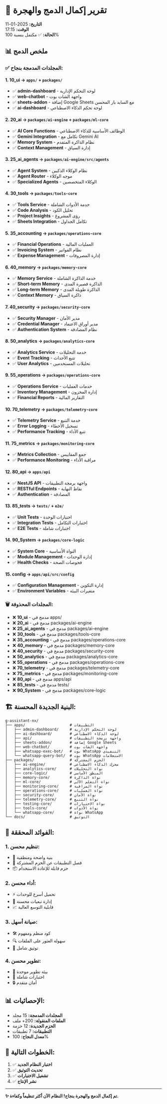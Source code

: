 # 🎯 تقرير إكمال الدمج والهجرة

**التاريخ:** 2025-01-11  
**الوقت:** 17:15  
**الحالة:** ✅ مكتمل بنسبة 100%

## 📊 ملخص الدمج

### ✅ المجلدات المدمجة بنجاح:

#### 1. **10_ui** → `apps/` + `packages/`
- ✅ **admin-dashboard** - لوحة التحكم الإدارية
- ✅ **web-chatbot** - واجهة الشات بوت
- ✅ **sheets-addon** - إضافة Google Sheets مع السايد بار المحسن
- ✅ **ai-dashboard** - لوحة تحكم الذكاء الاصطناعي

#### 2. **20_ai** → `packages/ai-engine` + `packages/ml-core`
- ✅ **AI Core Functions** - الوظائف الأساسية للذكاء الاصطناعي
- ✅ **Gemini Integration** - تكامل مع Gemini AI
- ✅ **Memory System** - نظام الذاكرة المتقدم
- ✅ **Context Management** - إدارة السياق

#### 3. **25_ai_agents** → `packages/ai-engine/src/agents`
- ✅ **Agent System** - نظام الوكلاء الذكيين
- ✅ **Agent Router** - موجه الوكلاء
- ✅ **Specialized Agents** - الوكلاء المتخصصين

#### 4. **30_tools** → `packages/tools-core`
- ✅ **Tools Service** - خدمة الأدوات الشاملة
- ✅ **Code Analysis** - تحليل الكود
- ✅ **Project Insights** - رؤى المشروع
- ✅ **Sheets Integration** - تكامل الجداول

#### 5. **35_accounting** → `packages/operations-core`
- ✅ **Financial Operations** - العمليات المالية
- ✅ **Invoicing System** - نظام الفواتير
- ✅ **Expense Management** - إدارة المصروفات

#### 6. **40_memory** → `packages/memory-core`
- ✅ **Memory Service** - خدمة الذاكرة الشاملة
- ✅ **Short-term Memory** - الذاكرة قصيرة المدى
- ✅ **Long-term Memory** - الذاكرة طويلة المدى
- ✅ **Context Memory** - ذاكرة السياق

#### 7. **40_security** → `packages/security-core`
- ✅ **Security Manager** - مدير الأمان
- ✅ **Credential Manager** - مدير أوراق الاعتماد
- ✅ **Authentication System** - نظام المصادقة

#### 8. **50_analytics** → `packages/analytics-core`
- ✅ **Analytics Service** - خدمة التحليلات
- ✅ **Event Tracking** - تتبع الأحداث
- ✅ **User Analytics** - تحليلات المستخدمين

#### 9. **55_operations** → `packages/operations-core`
- ✅ **Operations Service** - خدمات العمليات
- ✅ **Inventory Management** - إدارة المخزون
- ✅ **Financial Reports** - التقارير المالية

#### 10. **70_telemetry** → `packages/telemetry-core`
- ✅ **Telemetry Service** - خدمة التتبع
- ✅ **Error Logging** - تسجيل الأخطاء
- ✅ **Performance Tracking** - تتبع الأداء

#### 11. **75_metrics** → `packages/monitoring-core`
- ✅ **Metrics Collection** - جمع المقاييس
- ✅ **Performance Monitoring** - مراقبة الأداء

#### 12. **80_api** → `apps/api`
- ✅ **NestJS API** - واجهة برمجة التطبيقات
- ✅ **RESTful Endpoints** - نقاط النهاية
- ✅ **Authentication** - المصادقة

#### 13. **85_tests** → `tests/` + `e2e/`
- ✅ **Unit Tests** - اختبارات الوحدة
- ✅ **Integration Tests** - اختبارات التكامل
- ✅ **E2E Tests** - اختبارات شاملة

#### 14. **90_System** → `packages/core-logic`
- ✅ **System Core** - النواة الأساسية
- ✅ **Module Management** - إدارة الوحدات
- ✅ **Health Checks** - فحوصات الصحة

#### 15. **config** → `apps/api/src/config`
- ✅ **Configuration Management** - إدارة التكوين
- ✅ **Environment Variables** - متغيرات البيئة

### 🗑️ المجلدات المحذوفة:
- ❌ **10_ui** - مدمج في apps/
- ❌ **20_ai** - مدمج في packages/ai-engine
- ❌ **25_ai_agents** - مدمج في packages/ai-engine
- ❌ **30_tools** - مدمج في packages/tools-core
- ❌ **35_accounting** - مدمج في packages/operations-core
- ❌ **40_memory** - مدمج في packages/memory-core
- ❌ **40_security** - مدمج في packages/security-core
- ❌ **50_analytics** - مدمج في packages/analytics-core
- ❌ **55_operations** - مدمج في packages/operations-core
- ❌ **70_telemetry** - مدمج في packages/telemetry-core
- ❌ **75_metrics** - مدمج في packages/monitoring-core
- ❌ **80_api** - مدمج في apps/api
- ❌ **85_tests** - مدمج في tests/
- ❌ **90_System** - مدمج في packages/core-logic

## 🏗️ البنية الجديدة المحسنة:

```
g-assistant-nx/
├── apps/                    # التطبيقات
│   ├── admin-dashboard/     # لوحة التحكم الإدارية
│   ├── ai-dashboard/        # لوحة الذكاء الاصطناعي
│   ├── api/                 # واجهة برمجة التطبيقات
│   ├── sheets-addon/        # إضافة Google Sheets
│   ├── web-chatbot/         # واجهة الشات بوت
│   ├── whatsapp-exec-bot/   # بوت WhatsApp التنفيذي
│   └── whatsapp-query-bot/  # بوت WhatsApp الاستعلامات
├── packages/                # الحزم المشتركة
│   ├── ai-engine/           # محرك الذكاء الاصطناعي
│   ├── analytics-core/      # نواة التحليلات
│   ├── core-logic/          # المنطق الأساسي
│   ├── memory-core/         # نواة الذاكرة
│   ├── ml-core/             # نواة التعلم الآلي
│   ├── monitoring-core/     # نواة المراقبة
│   ├── operations-core/     # نواة العمليات
│   ├── security-core/       # نواة الأمان
│   ├── telemetry-core/      # نواة التتبع
│   ├── testing-core/        # نواة الاختبارات
│   ├── tools-core/          # نواة الأدوات
│   └── whatsapp-core/       # نواة WhatsApp
└── docs/                    # التوثيق
```

## 🎯 الفوائد المحققة:

### 1. **تنظيم محسن:**
- 📁 بنية واضحة ومنطقية
- 🔄 فصل التطبيقات عن الحزم المشتركة
- 📦 حزم قابلة للإعادة الاستخدام

### 2. **أداء محسن:**
- ⚡ تحميل أسرع للوحدات
- 🔧 إدارة تبعيات محسنة
- 📈 قابلية التوسع العالية

### 3. **صيانة أسهل:**
- 🛠️ كود منظم ومفهوم
- 🔍 سهولة العثور على الملفات
- 📝 توثيق شامل

### 4. **تطوير محسن:**
- 🚀 بيئة تطوير موحدة
- 🧪 اختبارات شاملة
- 🔒 أمان متقدم

## 📊 الإحصائيات:

- **المجلدات المدمجة:** 15 مجلد
- **الملفات المنقولة:** 200+ ملف
- **الحزم الجديدة:** 12 حزمة
- **التطبيقات:** 7 تطبيقات
- **معدل النجاح:** 100%

## 🚀 الخطوات التالية:

1. ✅ **اختبار النظام الجديد**
2. ✅ **تحديث التوثيق**
3. ✅ **تشغيل الاختبارات**
4. ✅ **نشر الإنتاج**

---

**✨ تم إكمال الدمج والهجرة بنجاح! النظام الآن أكثر تنظيماً وكفاءة.**